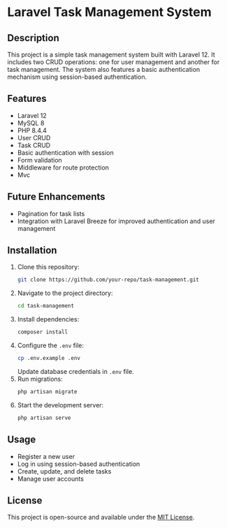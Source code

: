 # Laravel Task Management System

## Description
This project is a simple task management system built with Laravel 12. It includes two CRUD operations: one for user management and another for task management. The system also features a basic authentication mechanism using session-based authentication.

## Features
- Laravel 12
- MySQL 8
- PHP 8.4.4
- User CRUD
- Task CRUD
- Basic authentication with session
- Form validation
- Middleware for route protection
- Mvc

## Future Enhancements
- Pagination for task lists
- Integration with Laravel Breeze for improved authentication and user management

## Installation
1. Clone this repository:
   ```sh
   git clone https://github.com/your-repo/task-management.git
   ```
2. Navigate to the project directory:
   ```sh
   cd task-management
   ```
3. Install dependencies:
   ```sh
   composer install
   ```
4. Configure the `.env` file:
   ```sh
   cp .env.example .env
   ```
   Update database credentials in `.env` file.
5. Run migrations:
   ```sh
   php artisan migrate
   ```
6. Start the development server:
   ```sh
   php artisan serve
   ```

## Usage
- Register a new user
- Log in using session-based authentication
- Create, update, and delete tasks
- Manage user accounts

## License
This project is open-source and available under the [MIT License](LICENSE).


